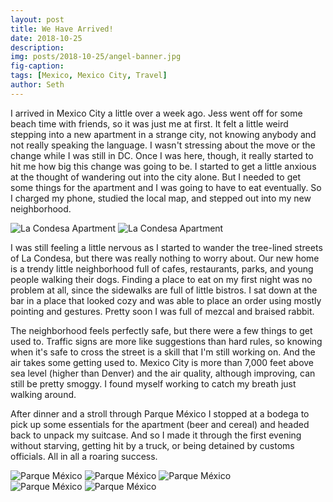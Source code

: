 ```yaml
---
layout: post
title: We Have Arrived!
date: 2018-10-25
description:
img: posts/2018-10-25/angel-banner.jpg
fig-caption:
tags: [Mexico, Mexico City, Travel]
author: Seth
---
```

I arrived in Mexico City a little over a week ago. Jess went off for some beach time with friends, so it was just me at first. It felt a little weird stepping into a new apartment in a strange city, not knowing anybody and not really speaking the language. I wasn't stressing about the move or the change while I was still in DC. Once I was here, though, it really started to hit me how big this change was going to be. I started to get a little anxious at the thought of wandering out into the city alone. But I needed to get some things for the apartment and I was going to have to eat eventually. So I charged my phone, studied the local map, and stepped out into my new neighborhood.

<div class="center">
  <img src="{{site.baseurl}}/assets/img/posts/2018-10-25/apartment-1.jpg" alt="La Condesa Apartment" />
  <img src="{{site.baseurl}}/assets/img/posts/2018-10-25/apartment-2.jpg" alt="La Condesa Apartment" />
</div>

I was still feeling a little nervous as I started to wander the tree-lined streets of La Condesa, but there was really nothing to worry about. Our new home is a  trendy little neighborhood full of cafes, restaurants, parks, and young people walking their dogs. Finding a place to eat on my first night was no problem at all, since the sidewalks are full of little bistros. I sat down at the bar in a place that looked cozy and was able to place an order using mostly pointing and gestures. Pretty soon  I was full of mezcal and braised rabbit.

The neighborhood feels perfectly safe, but there were a few things to get used to. Traffic signs are more like suggestions than hard rules, so knowing when it's safe to cross the street is a skill that I'm still working on. And the air takes some getting used to. Mexico City is more than 7,000 feet above sea level (higher than Denver) and the air quality, although improving,  can still be pretty smoggy. I found myself working to catch my breath just walking around.

After dinner and a stroll through Parque México I stopped at a bodega to pick up some essentials for the apartment (beer and cereal) and headed back to unpack my suitcase. And so I made it through the first evening without starving, getting hit by a truck, or being detained by customs officials. All in all a roaring success.

<div class="center">
  <img src="{{site.baseurl}}/assets/img/posts/2018-10-25/park-1.jpg" class="vertical" alt="Parque México"/>
  <img src="{{site.baseurl}}/assets/img/posts/2018-10-25/fountain.jpg" class="vertical" alt="Parque México"/>
  <img src="{{site.baseurl}}/assets/img/posts/2018-10-25/statue-2.jpg" class="vertical" alt="Parque México"/>
</div>

<div class="center">
  <img src="{{site.baseurl}}/assets/img/posts/2018-10-25/park-2.jpg" alt="Parque México"/>
  <img src="{{site.baseurl}}/assets/img/posts/2018-10-25/statue-1.jpg" alt="Parque México"/>
</div>

